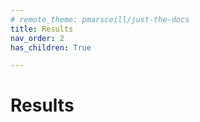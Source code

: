 ```yaml
---
# remote_theme: pmarsceill/just-the-docs
title: Results
nav_order: 2
has_children: True

---
```


# Results


